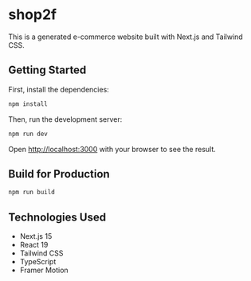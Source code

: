 # shop2f

This is a generated e-commerce website built with Next.js and Tailwind CSS.

## Getting Started

First, install the dependencies:

```bash
npm install
```

Then, run the development server:

```bash
npm run dev
```

Open [http://localhost:3000](http://localhost:3000) with your browser to see the result.

## Build for Production

```bash
npm run build
```

## Technologies Used

- Next.js 15
- React 19
- Tailwind CSS
- TypeScript
- Framer Motion